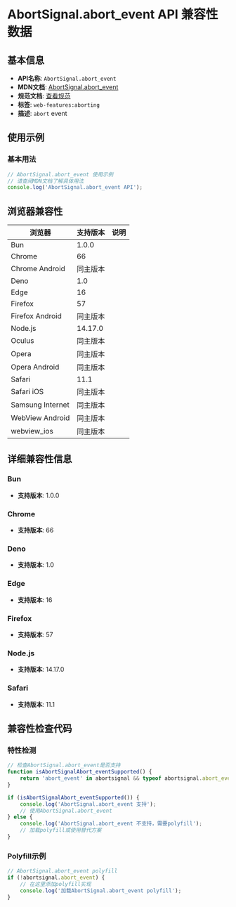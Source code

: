 # AbortSignal.abort_event API 兼容性数据

## 基本信息

- **API名称**: `AbortSignal.abort_event`
- **MDN文档**: [AbortSignal.abort_event](https://developer.mozilla.org/docs/Web/API/AbortSignal/abort_event)
- **规范文档**: [查看规范](https://dom.spec.whatwg.org/#eventdef-abortsignal-abort,https://dom.spec.whatwg.org/#abortsignal-onabort)
- **标签**: `web-features:aborting`
- **描述**: `abort` event

## 使用示例

### 基本用法

```javascript
// AbortSignal.abort_event 使用示例
// 请查阅MDN文档了解具体用法
console.log('AbortSignal.abort_event API');
```

## 浏览器兼容性

| 浏览器 | 支持版本 | 说明 |
|--------|----------|------|
| Bun | 1.0.0 |  |
| Chrome | 66 |  |
| Chrome Android | 同主版本 |  |
| Deno | 1.0 |  |
| Edge | 16 |  |
| Firefox | 57 |  |
| Firefox Android | 同主版本 |  |
| Node.js | 14.17.0 |  |
| Oculus | 同主版本 |  |
| Opera | 同主版本 |  |
| Opera Android | 同主版本 |  |
| Safari | 11.1 |  |
| Safari iOS | 同主版本 |  |
| Samsung Internet | 同主版本 |  |
| WebView Android | 同主版本 |  |
| webview_ios | 同主版本 |  |

## 详细兼容性信息

### Bun

- **支持版本**: 1.0.0

### Chrome

- **支持版本**: 66

### Deno

- **支持版本**: 1.0

### Edge

- **支持版本**: 16

### Firefox

- **支持版本**: 57

### Node.js

- **支持版本**: 14.17.0

### Safari

- **支持版本**: 11.1

## 兼容性检查代码

### 特性检测

```javascript
// 检查AbortSignal.abort_event是否支持
function isAbortSignalAbort_eventSupported() {
    return 'abort_event' in abortsignal && typeof abortsignal.abort_event === 'function';
}

if (isAbortSignalAbort_eventSupported()) {
    console.log('AbortSignal.abort_event 支持');
    // 使用AbortSignal.abort_event
} else {
    console.log('AbortSignal.abort_event 不支持，需要polyfill');
    // 加载polyfill或使用替代方案
}
```

### Polyfill示例

```javascript
// AbortSignal.abort_event polyfill
if (!abortsignal.abort_event) {
    // 在这里添加polyfill实现
    console.log('加载AbortSignal.abort_event polyfill');
}
```

